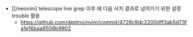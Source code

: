 - [[/neovim] telescope live grep 이후 에 다음 서치 결과로 넘어가기 위한 설정 trouble 활용
  + https://github.com/deptno/nvim/commit/4728c9dc2200dff3ab5d73fa1e16baa9508b9902
